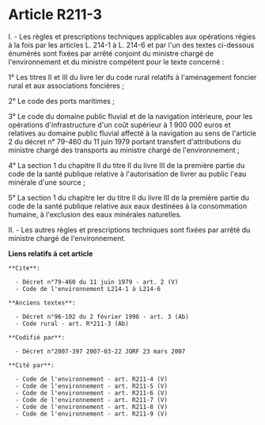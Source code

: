# Article R211-3

I. - Les règles et prescriptions techniques applicables aux opérations régies à la fois par les articles L. 214-1 à L. 214-6
et par l'un des textes ci-dessous énumérés sont fixées par arrêté conjoint du ministre chargé de l'environnement et du
ministre compétent pour le texte concerné :

1° Les titres II et III du livre Ier du code rural relatifs à l'aménagement foncier rural et aux associations foncières ;

2° Le code des ports maritimes ;

3° Le code du domaine public fluvial et de la navigation intérieure, pour les opérations d'infrastructure d'un coût supérieur
à 1 900 000 euros et relatives au domaine public fluvial affecté à la navigation au sens de l'article 2 du décret n° 79-460
du 11 juin 1979 portant transfert d'attributions du ministre chargé des transports au ministre chargé de l'environnement ;

4° La section 1 du chapitre II du titre II du livre III de la première partie du code de la santé publique relative à
l'autorisation de livrer au public l'eau minérale d'une source ;

5° La section 1 du chapitre Ier du titre II du livre III de la première partie du code de la santé publique relative aux eaux
destinées à la consommation humaine, à l'exclusion des eaux minérales naturelles.

II. - Les autres règles et prescriptions techniques sont fixées par arrêté du ministre chargé de l'environnement.

**Liens relatifs à cet article**

	**Cite**:

	  - Décret n°79-460 du 11 juin 1979 - art. 2 (V)
	  - Code de l'environnement L214-1 à L214-6

	**Anciens textes**:

	  - Décret n°96-102 du 2 février 1996 - art. 3 (Ab)
	  - Code rural - art. R*211-3 (Ab)

	**Codifié par**:

	  - Décret n°2007-397 2007-03-22 JORF 23 mars 2007

	**Cité par**:

	  - Code de l'environnement - art. R211-4 (V)
	  - Code de l'environnement - art. R211-5 (V)
	  - Code de l'environnement - art. R211-6 (V)
	  - Code de l'environnement - art. R211-7 (V)
	  - Code de l'environnement - art. R211-8 (V)
	  - Code de l'environnement - art. R211-9 (V)
